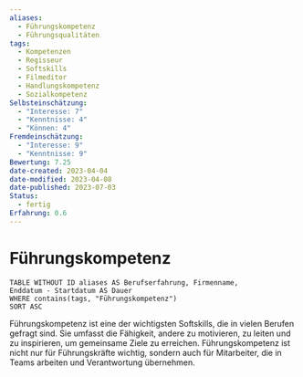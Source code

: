 ```yaml
---
aliases:
  - Führungskompetenz
  - Führungsqualitäten
tags:
  - Kompetenzen
  - Regisseur
  - Softskills
  - Filmeditor
  - Handlungskompetenz
  - Sozialkompetenz
Selbsteinschätzung:
  - "Interesse: 7"
  - "Kenntnisse: 4"
  - "Können: 4"
Fremdeinschätzung:
  - "Interesse: 9"
  - "Kenntnisse: 9"
Bewertung: 7.25
date-created: 2023-04-04
date-modified: 2023-04-08
date-published: 2023-07-03
Status:
  - fertig
Erfahrung: 0.6
---
```


# Führungskompetenz

```dataview
TABLE WITHOUT ID aliases AS Berufserfahrung, Firmenname,
Enddatum - Startdatum AS Dauer
WHERE contains(tags, "Führungskompetenz")
SORT ASC
```

Führungskompetenz ist eine der wichtigsten Softskills, die in vielen Berufen gefragt sind. Sie umfasst die Fähigkeit, andere zu motivieren, zu leiten und zu inspirieren, um gemeinsame Ziele zu erreichen. Führungskompetenz ist nicht nur für Führungskräfte wichtig, sondern auch für Mitarbeiter, die in Teams arbeiten und Verantwortung übernehmen.
